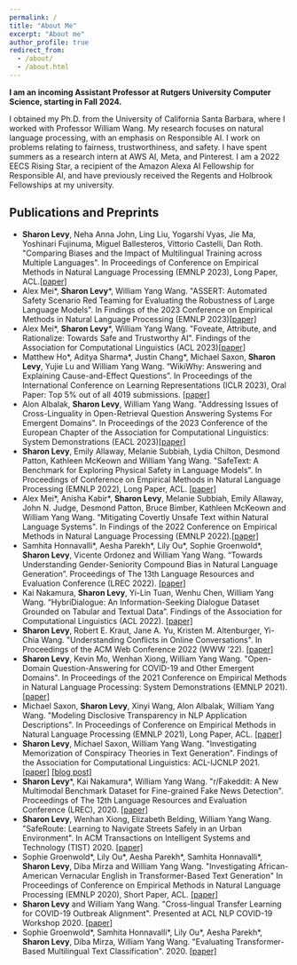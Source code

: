 ```yaml
---
permalink: /
title: "About Me"
excerpt: "About me"
author_profile: true
redirect_from: 
  - /about/
  - /about.html
---
```


**I am an incoming Assistant Professor at Rutgers University Computer Science, starting in Fall 2024.** 

I obtained my Ph.D. from the University of California Santa Barbara, where I worked with Professor William Wang. My research focuses on natural language processing, with an emphasis on Responsible AI. I work on problems relating to fairness, trustworthiness, and safety. I have spent summers as a research intern at AWS AI, Meta, and Pinterest. I am a 2022 EECS Rising Star, a recipient of the Amazon Alexa AI Fellowship for Responsible AI, and have previously received the Regents and Holbrook Fellowships at my university.



## Publications and Preprints
- **Sharon Levy**, Neha Anna John, Ling Liu, Yogarshi Vyas, Jie Ma, Yoshinari Fujinuma, Miguel Ballesteros, Vittorio Castelli, Dan Roth. "Comparing Biases and the Impact of Multilingual Training across Multiple Languages". In Proceedings of Conference on Empirical Methods in Natural Language Processing (EMNLP 2023), Long Paper, ACL.[[paper]](https://arxiv.org/abs/2305.11242)
- Alex Mei*, **Sharon Levy**\*, William Yang Wang. "ASSERT: Automated Safety Scenario Red Teaming for Evaluating the Robustness of Large Language Models". In Findings of the 2023 Conference on Empirical Methods in Natural Language Processing (EMNLP 2023)[[paper]](https://arxiv.org/abs/2310.09624)
- Alex Mei*, **Sharon Levy**\*, William Yang Wang. "Foveate, Attribute, and Rationalize: Towards Safe and Trustworthy AI". Findings of the Association for Computational Linguistics (ACL 2023)[[paper]](https://arxiv.org/abs/2212.09667)
- Matthew Ho\*, Aditya Sharma\*, Justin Chang\*, Michael Saxon, **Sharon Levy**, Yujie Lu and William Yang Wang. “WikiWhy: Answering and Explaining Cause-and-Effect Questions”. In Proceedings of the International Conference on Learning Representations (ICLR 2023), Oral Paper: Top 5% out of all 4019 submissions. [[paper]](https://arxiv.org/abs/2210.12152)
- Alon Albalak, **Sharon Levy**, William Yang Wang. "Addressing Issues of Cross-Linguality in Open-Retrieval Question Answering Systems For Emergent Domains". In Proceedings of the 2023 Conference of the European Chapter of the Association for Computational Linguistics: System Demonstrations (EACL 2023)[[paper]](https://arxiv.org/abs/2201.11153)
- **Sharon Levy**, Emily Allaway, Melanie Subbiah, Lydia Chilton, Desmond Patton, Kathleen McKeown and William Yang Wang. "SafeText:
A Benchmark for Exploring Physical Safety in Language Models". In Proceedings of Conference on Empirical Methods in Natural Language Processing (EMNLP 2022), Long Paper, ACL. [[paper]](https://aclanthology.org/2022.emnlp-main.154/)
- Alex Mei\*, Anisha Kabir\*, **Sharon Levy**, Melanie Subbiah, Emily Allaway, John N. Judge, Desmond Patton, Bruce Bimber, Kathleen McKeown and William Yang Wang. "Mitigating Covertly Unsafe Text within Natural Language Systems". In Findings of the 2022 Conference on Empirical Methods in Natural Language Processing (EMNLP 2022).[[paper]](https://aclanthology.org/2022.findings-emnlp.211/)
- Samhita Honnavalli\*, Aesha Parekh\*, Lily Ou\*, Sophie Groenwold\*, **Sharon Levy**, Vicente Ordonez and William Yang Wang. “Towards Understanding Gender-Seniority Compound Bias in Natural Language Generation”. Proceedings of The 13th Language Resources and Evaluation Conference (LREC 2022). [[paper]](https://aclanthology.org/2022.lrec-1.177/)
- Kai Nakamura, **Sharon Levy**, Yi-Lin Tuan, Wenhu Chen, William Yang Wang. “HybriDialogue: An Information-Seeking Dialogue Dataset Grounded on Tabular and Textual Data”. Findings of the Association for Computational Linguistics (ACL 2022). [[paper]](https://aclanthology.org/2022.findings-acl.41/)
- **Sharon Levy**, Robert E. Kraut, Jane A. Yu, Kristen M. Altenburger, Yi-Chia Wang. "Understanding Conflicts in Online Conversations". In Proceedings of the ACM Web Conference 2022 (WWW ’22). [[paper]](https://dl.acm.org/doi/10.1145/3485447.3512131)
- **Sharon Levy**, Kevin Mo, Wenhan Xiong, William Yang Wang. "Open-Domain Question-Answering for COVID-19 and Other Emergent Domains". In Proceedings of the 2021 Conference on Empirical Methods in Natural Language Processing: System Demonstrations (EMNLP 2021). [[paper]](https://aclanthology.org/2021.emnlp-demo.30/)
- Michael Saxon, **Sharon Levy**, Xinyi Wang, Alon Albalak, William Yang Wang. "Modeling Disclosive Transparency in NLP Application Descriptions". In Proceedings of Conference on Empirical Methods in Natural Language Processing (EMNLP 2021), Long Paper, ACL. [[paper]](https://aclanthology.org/2021.emnlp-main.153/)
- **Sharon Levy**, Michael Saxon, William Yang Wang. "Investigating Memorization of Conspiracy Theories in Text Generation". Findings of the Association for Computational Linguistics: ACL-IJCNLP 2021. [[paper]](https://aclanthology.org/2021.findings-acl.416/) [[blog post]](http://nlp.cs.ucsb.edu/blog/investigating-memorization-of-conspiracy-theories-in-text-generation.html)
- **Sharon Levy**\*, Kai Nakamura\*, William Yang Wang. "r/Fakeddit: A New Multimodal Benchmark Dataset for Fine-grained Fake News Detection". Proceedings of The 12th Language Resources and Evaluation Conference (LREC), 2020. [[paper]](https://www.aclweb.org/anthology/2020.lrec-1.755/)
- **Sharon Levy**, Wenhan Xiong, Elizabeth Belding, William Yang Wang. "SafeRoute: Learning to Navigate Streets Safely in an Urban Environment". In ACM Transactions on Intelligent Systems and Technology (TIST) 2020. [[paper]](https://dl.acm.org/doi/abs/10.1145/3402818)
- Sophie Groenwold\*, Lily Ou\*, Aesha Parekh\*, Samhita Honnavalli\*, **Sharon Levy**, Diba Mirza and William Yang Wang. "Investigating African-American Vernacular English in Transformer-Based Text Generation" In Proceedings of Conference on Empirical Methods in Natural Language Processing (EMNLP 2020), Short Paper, ACL. [[paper]](https://aclanthology.org/2020.emnlp-main.473/)
- **Sharon Levy** and William Yang Wang. "Cross-lingual Transfer Learning for COVID-19 Outbreak Alignment". Presented at ACL NLP COVID-19 Workshop 2020. [[paper]](https://aclanthology.org/2020.nlpcovid19-acl.15/)
- Sophie Groenwold\*, Samhita Honnavalli\*, Lily Ou\*, Aesha Parekh\*, **Sharon Levy**, Diba Mirza, William Yang Wang. "Evaluating Transformer-Based Multilingual Text Classification". 2020. [[paper]](https://arxiv.org/abs/2004.13939)
